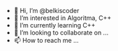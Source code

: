 - 👋 Hi, I’m @belkiscoder
- 👀 I’m interested in Algoritma, C++ 
- 🌱 I’m currently learning C++
- 💞️ I’m looking to collaborate on ...
- 📫 How to reach me ...

<!---
belkiscoder/belkiscoder is a ✨ special ✨ repository because its `README.md` (this file) appears on your GitHub profile.
You can click the Preview link to take a look at your changes.
--->
